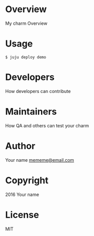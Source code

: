 # Overview

My charm Overview

# Usage

    $ juju deploy demo

# Developers

How developers can contribute

# Maintainers

How QA and others can test your charm

# Author

Your name <mememe@email.com>

# Copyright

2016 Your name

# License

MIT